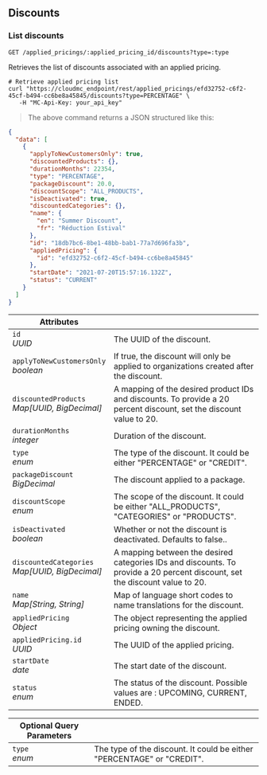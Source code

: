 ## Discounts

<!-------------------- LIST DISCOUNTS -------------------->
### List discounts

`GET /applied_pricings/:applied_pricing_id/discounts?type=:type`

Retrieves the list of discounts associated with an applied pricing.

```shell
# Retrieve applied pricing list
curl "https://cloudmc_endpoint/rest/applied_pricings/efd32752-c6f2-45cf-b494-cc6be8a45845/discounts?type=PERCENTAGE" \
   -H "MC-Api-Key: your_api_key"
```
> The above command returns a JSON structured like this:

```json
{
  "data": [
    {
      "applyToNewCustomersOnly": true,
      "discountedProducts": {},
      "durationMonths": 22354,
      "type": "PERCENTAGE",
      "packageDiscount": 20.0,
      "discountScope": "ALL_PRODUCTS",
      "isDeactivated": true,
      "discountedCategories": {},
      "name": {
        "en": "Summer Discount",
        "fr": "Réduction Estival"
      },
      "id": "18db7bc6-8be1-48bb-bab1-77a7d696fa3b",
      "appliedPricing": {
        "id": "efd32752-c6f2-45cf-b494-cc6be8a45845"
      },
      "startDate": "2021-07-20T15:57:16.132Z",
      "status": "CURRENT"
    }
  ]
}
```

Attributes | &nbsp;
---- | -----------
`id`<br/>*UUID* | The UUID of the discount.
`applyToNewCustomersOnly`<br/>*boolean* | If true, the discount will only be applied to organizations created after the discount.
`discountedProducts`<br/>*Map[UUID, BigDecimal]* | A mapping of the desired product IDs and discounts. To provide a 20 percent discount, set the discount value to 20.
`durationMonths`<br/>*integer* | Duration of the discount.
`type`<br/>*enum* | The type of the discount. It could be either "PERCENTAGE" or "CREDIT".
`packageDiscount`<br/>*BigDecimal* | The discount applied to a package.
`discountScope`<br/>*enum* | The scope of the discount. It could be either "ALL_PRODUCTS", "CATEGORIES" or "PRODUCTS".
`isDeactivated`<br/>*boolean* | Whether or not the discount is deactivated. Defaults to false..
`discountedCategories`<br/>*Map[UUID, BigDecimal]* | A mapping between the desired categories IDs and discounts. To provide a 20 percent discount, set the discount value to 20.
`name`<br/>*Map[String, String]* | Map of language short codes to name translations for the discount.
`appliedPricing`<br/>*Object* | The object representing the applied pricing owning the discount.
`appliedPricing.id`<br/>*UUID* | The UUID of the applied pricing.
`startDate`<br/>*date* | The start date of the discount.
`status`<br/>*enum* | The status of the discount. Possible values are : UPCOMING, CURRENT, ENDED.

Optional Query Parameters | &nbsp;
---------- | -----------
`type`<br/>*enum* | The type of the discount. It could be either "PERCENTAGE" or "CREDIT".